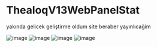 # ThealoqV13WebPanelStat
yakında gelicek geliştirme oldum site beraber yayınlıcağim 

![image](https://nilahgod.is-a-cool-femboy.xyz/5GG1OvO6Z.png)
![image](https://nilahgod.is-a-cool-femboy.xyz/5GG1b6eLo.png)
![image](https://nilahgod.is-a-cool-femboy.xyz/5GG17EaO5.png)
![image](https://nilahgod.is-a-cool-femboy.xyz/5GG1dLZpW.png)
